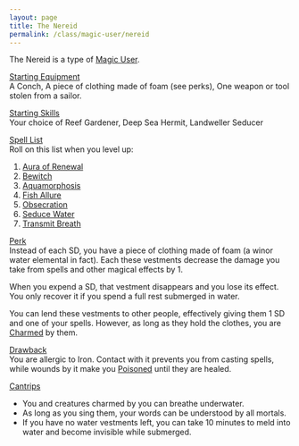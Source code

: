 ```yaml
---
layout: page
title: The Nereid
permalink: /class/magic-user/nereid
---
```


The Nereid is a type of [Magic User](/class/magic-user).

<ins>Starting Equipment</ins><br>
A Conch, A piece of clothing made of foam (see perks), One weapon or tool stolen from a sailor.

<ins>Starting Skills</ins><br>
Your choice of Reef Gardener, Deep Sea Hermit, Landweller Seducer

<ins>Spell List</ins><br>
Roll on this list when you level up:
1. [Aura of Renewal](https://saltygoo.github.io/2020/11/13/aura-of-renewal/)
1. [Bewitch](https://saltygoo.github.io/2020/11/13/bewitch/)
1. [Aquamorphosis](https://saltygoo.github.io/2020/11/13/elementamorphosis/)
1. [Fish Allure](https://saltygoo.github.io/2020/11/12/animal-allure/)
1. [Obsecration](https://saltygoo.github.io/2020/11/13/obsecration/)
1. [Seduce Water](https://saltygoo.github.io/2020/11/13/seduce-water/)
1. [Transmit Breath](https://saltygoo.github.io/2020/11/13/transmit-breath/)

<ins>Perk</ins><br>
Instead of each SD, you have a piece of clothing made of foam (a winor water elemental in fact). Each these vestments decrease the damage you take from spells and other magical effects by 1.

When you expend a SD, that vestment disappears and you lose its effect. You only recover it if you spend a full rest submerged in water.

You can lend these vestments to other people, effectively giving them 1 SD and one of your spells. However, as long as they hold the clothes, you are [Charmed](https://saltygoo.github.io/2020/11/10/extra-rules/#conditions) by them.

<ins>Drawback</ins><br>
You are allergic to Iron. Contact with it prevents you from casting spells, while wounds by it make you [Poisoned](https://saltygoo.github.io/2020/11/10/extra-rules/#conditions) until they are healed.

<ins>Cantrips</ins>
- You and creatures charmed by you can breathe underwater.
- As long as you sing them, your words can be understood by all mortals.
- If you have no water vestments left, you can take 10 minutes to meld into water and become invisible while submerged.
